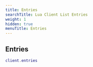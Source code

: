 ```yaml
---
title: Entries
searchTitle: Lua Client List Entries
weight: 1
hidden: true
menuTitle: Entries
---
```

## Entries
```lua
client.entries
```